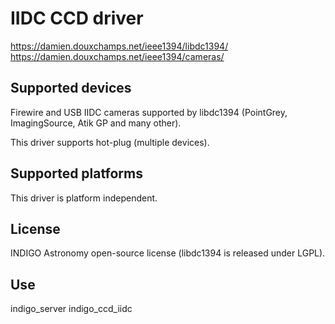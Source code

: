 # IIDC CCD driver

https://damien.douxchamps.net/ieee1394/libdc1394/
https://damien.douxchamps.net/ieee1394/cameras/

## Supported devices

Firewire and USB IIDC cameras supported by libdc1394 (PointGrey, ImagingSource, Atik GP and many other).

This driver supports hot-plug (multiple devices).

## Supported platforms

This driver is platform independent.

## License

INDIGO Astronomy open-source license (libdc1394 is released under LGPL).

## Use

indigo_server indigo_ccd_iidc
